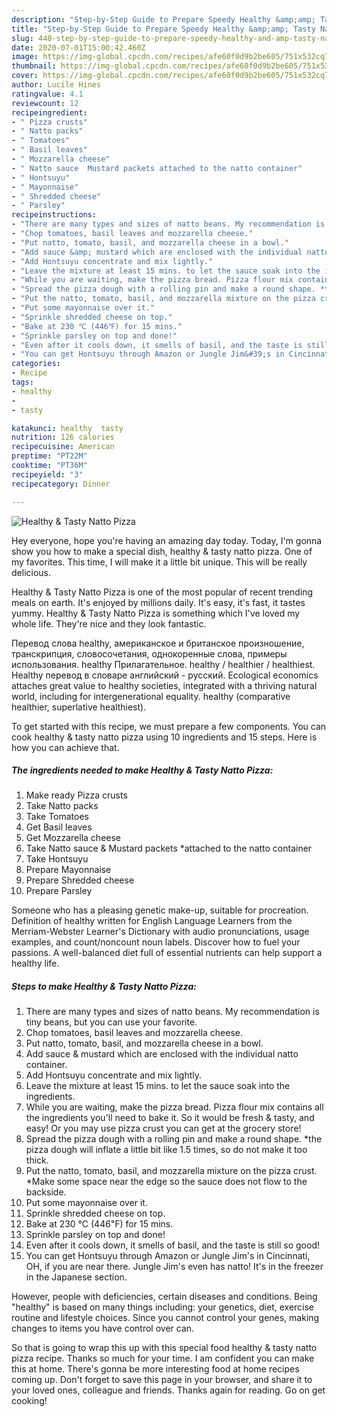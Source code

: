 ```yaml
---
description: "Step-by-Step Guide to Prepare Speedy Healthy &amp;amp; Tasty Natto Pizza"
title: "Step-by-Step Guide to Prepare Speedy Healthy &amp;amp; Tasty Natto Pizza"
slug: 440-step-by-step-guide-to-prepare-speedy-healthy-and-amp-tasty-natto-pizza
date: 2020-07-01T15:00:42.460Z
image: https://img-global.cpcdn.com/recipes/afe60f0d9b2be605/751x532cq70/healthy-tasty-natto-pizza-recipe-main-photo.jpg
thumbnail: https://img-global.cpcdn.com/recipes/afe60f0d9b2be605/751x532cq70/healthy-tasty-natto-pizza-recipe-main-photo.jpg
cover: https://img-global.cpcdn.com/recipes/afe60f0d9b2be605/751x532cq70/healthy-tasty-natto-pizza-recipe-main-photo.jpg
author: Lucile Hines
ratingvalue: 4.1
reviewcount: 12
recipeingredient:
- " Pizza crusts"
- " Natto packs"
- " Tomatoes"
- " Basil leaves"
- " Mozzarella cheese"
- " Natto sauce  Mustard packets attached to the natto container"
- " Hontsuyu"
- " Mayonnaise"
- " Shredded cheese"
- " Parsley"
recipeinstructions:
- "There are many types and sizes of natto beans. My recommendation is tiny beans, but you can use your favorite."
- "Chop tomatoes, basil leaves and mozzarella cheese."
- "Put natto, tomato, basil, and mozzarella cheese in a bowl."
- "Add sauce &amp; mustard which are enclosed with the individual natto container."
- "Add Hontsuyu concentrate and mix lightly."
- "Leave the mixture at least 15 mins. to let the sauce soak into the ingredients."
- "While you are waiting, make the pizza bread. Pizza flour mix contains all the ingredients you&#39;ll need to bake it. So it would be fresh &amp; tasty, and easy! Or you may use pizza crust you can get at the grocery store!"
- "Spread the pizza dough with a rolling pin and make a round shape. *the pizza dough will inflate a little bit like 1.5 times, so do not make it too thick."
- "Put the natto, tomato, basil, and mozzarella mixture on the pizza crust. *Make some space near the edge so the sauce does not flow to the backside."
- "Put some mayonnaise over it."
- "Sprinkle shredded cheese on top."
- "Bake at 230 ℃ (446℉) for 15 mins."
- "Sprinkle parsley on top and done!"
- "Even after it cools down, it smells of basil, and the taste is still so good!"
- "You can get Hontsuyu through Amazon or Jungle Jim&#39;s in Cincinnati, OH, if you are near there. Jungle Jim&#39;s even has natto! It&#39;s in the freezer in the Japanese section."
categories:
- Recipe
tags:
- healthy
- 
- tasty

katakunci: healthy  tasty 
nutrition: 126 calories
recipecuisine: American
preptime: "PT22M"
cooktime: "PT36M"
recipeyield: "3"
recipecategory: Dinner

---
```



![Healthy &amp; Tasty Natto Pizza](https://img-global.cpcdn.com/recipes/afe60f0d9b2be605/751x532cq70/healthy-tasty-natto-pizza-recipe-main-photo.jpg)

Hey everyone, hope you're having an amazing day today. Today, I'm gonna show you how to make a special dish, healthy &amp; tasty natto pizza. One of my favorites. This time, I will make it a little bit unique. This will be really delicious.

Healthy &amp; Tasty Natto Pizza is one of the most popular of recent trending meals on earth. It's enjoyed by millions daily. It's easy, it's fast, it tastes yummy. Healthy &amp; Tasty Natto Pizza is something which I've loved my whole life. They're nice and they look fantastic.

Перевод слова healthy, американское и британское произношение, транскрипция, словосочетания, однокоренные слова, примеры использования. healthy Прилагательное. healthy / healthier / healthiest. Healthy перевод в словаре английский - русский. Ecological economics attaches great value to healthy societies, integrated with a thriving natural world, including for intergenerational equality. healthy (comparative healthier, superlative healthiest).


To get started with this recipe, we must prepare a few components. You can cook healthy &amp; tasty natto pizza using 10 ingredients and 15 steps. Here is how you can achieve that.

<!--inarticleads1-->

##### The ingredients needed to make Healthy &amp; Tasty Natto Pizza:

1. Make ready  Pizza crusts
1. Take  Natto packs
1. Take  Tomatoes
1. Get  Basil leaves
1. Get  Mozzarella cheese
1. Take  Natto sauce &amp; Mustard packets *attached to the natto container
1. Take  Hontsuyu
1. Prepare  Mayonnaise
1. Prepare  Shredded cheese
1. Prepare  Parsley


Someone who has a pleasing genetic make-up, suitable for procreation. Definition of healthy written for English Language Learners from the Merriam-Webster Learner&#39;s Dictionary with audio pronunciations, usage examples, and count/noncount noun labels. Discover how to fuel your passions. A well-balanced diet full of essential nutrients can help support a healthy life. 

<!--inarticleads2-->

##### Steps to make Healthy &amp; Tasty Natto Pizza:

1. There are many types and sizes of natto beans. My recommendation is tiny beans, but you can use your favorite.
1. Chop tomatoes, basil leaves and mozzarella cheese.
1. Put natto, tomato, basil, and mozzarella cheese in a bowl.
1. Add sauce &amp; mustard which are enclosed with the individual natto container.
1. Add Hontsuyu concentrate and mix lightly.
1. Leave the mixture at least 15 mins. to let the sauce soak into the ingredients.
1. While you are waiting, make the pizza bread. Pizza flour mix contains all the ingredients you&#39;ll need to bake it. So it would be fresh &amp; tasty, and easy! Or you may use pizza crust you can get at the grocery store!
1. Spread the pizza dough with a rolling pin and make a round shape. *the pizza dough will inflate a little bit like 1.5 times, so do not make it too thick.
1. Put the natto, tomato, basil, and mozzarella mixture on the pizza crust. *Make some space near the edge so the sauce does not flow to the backside.
1. Put some mayonnaise over it.
1. Sprinkle shredded cheese on top.
1. Bake at 230 ℃ (446℉) for 15 mins.
1. Sprinkle parsley on top and done!
1. Even after it cools down, it smells of basil, and the taste is still so good!
1. You can get Hontsuyu through Amazon or Jungle Jim&#39;s in Cincinnati, OH, if you are near there. Jungle Jim&#39;s even has natto! It&#39;s in the freezer in the Japanese section.


However, people with deficiencies, certain diseases and conditions. Being &#34;healthy&#34; is based on many things including: your genetics, diet, exercise routine and lifestyle choices. Since you cannot control your genes, making changes to items you have control over can. 

So that is going to wrap this up with this special food healthy &amp; tasty natto pizza recipe. Thanks so much for your time. I am confident you can make this at home. There's gonna be more interesting food at home recipes coming up. Don't forget to save this page in your browser, and share it to your loved ones, colleague and friends. Thanks again for reading. Go on get cooking!
